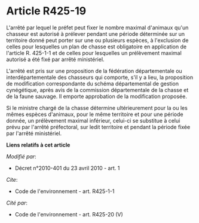 # Article R425-19

L'arrêté par lequel le préfet peut fixer le nombre maximal d'animaux qu'un chasseur est autorisé à prélever pendant une
période déterminée sur un territoire donné peut porter sur une ou plusieurs espèces, à l'exclusion de celles pour lesquelles
un plan de chasse est obligatoire en application de l'article R. 425-1-1 et de celles pour lesquelles un prélèvement maximal
autorisé a été fixé par arrêté ministériel.

L'arrêté est pris sur une proposition de la fédération départementale ou interdépartementale des chasseurs qui comporte, s'il
y a lieu, la proposition de modification correspondante du schéma départemental de gestion cynégétique, après avis de la
commission départementale de la chasse et de la faune sauvage. Il emporte approbation de la modification proposée. 

Si le ministre chargé de la chasse détermine ultérieurement pour la ou les mêmes espèces d'animaux, pour le même territoire
et pour une période donnée, un prélèvement maximal inférieur, celui-ci se substitue à celui prévu par l'arrêté préfectoral,
sur ledit territoire et pendant la période fixée par l'arrêté ministériel.

**Liens relatifs à cet article**

_Modifié par_:

  - Décret n°2010-401 du 23 avril 2010 - art. 1

_Cite_:

  - Code de l'environnement - art. R425-1-1

_Cité par_:

  - Code de l'environnement - art. R425-20 (V)
